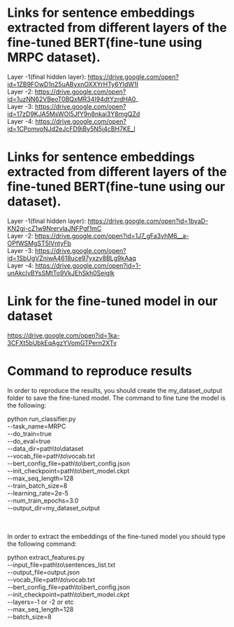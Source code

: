 # Links for sentence embeddings extracted from different layers of the fine-tuned BERT(fine-tune using MRPC dataset).

Layer -1(final hidden layer): https://drive.google.com/open?id=1ZB9FOwD1n25uAByxnOXXYrHTy6YIdW1I <br /> 
Layer -2: https://drive.google.com/open?id=1uzNN62VBeoT0BQxMR34I94dtYzrdHA0_ <br /> 
Layer -3: https://drive.google.com/open?id=17zD9KJA5MsWOl5JfY9n8nkai3Y8mgQZd <br /> 
Layer -4: https://drive.google.com/open?id=1CPomvoNJd2eJcFD9iBy5N5j4cBH7KE_l <br /> 



# Links for sentence embeddings extracted from different layers of the fine-tuned BERT(fine-tune using our dataset).

Layer -1(final hidden layer): https://drive.google.com/open?id=1byaD-KN2gj-cZ1w9NrervlaJNFPgf1mC <br /> 
Layer -2: https://drive.google.com/open?id=1J7_gFa3vhM6__a-OPfWSMgST5lVntyFb <br /> 
Layer -3: https://drive.google.com/open?id=1SbUgVZniwA4618uce97yxzv8BLg9kAaq <br /> 
Layer -4: https://drive.google.com/open?id=1-unAkcIvBYsSMtTo9VkJEhSkh0Sejglk <br /> 

# Link for the fine-tuned model in our dataset

https://drive.google.com/open?id=1ka-3CFXt5bUbkEqAgzYVomGTPern2XTv

# Command to reproduce results

In order to reproduce the results, you should create the my_dataset_output folder to save the fine-tuned model. The command to fine tune the model is the following:<br>

python run_classifier.py <br>--task_name=MRPC <br>--do_train=true <br>--do_eval=true <br>--data_dir=path\to\dataset <br> --vocab_file=path\to\vocab.txt <br>--bert_config_file=path\to\bert_config.json <br>--init_checkpoint=path\to\bert_model.ckpt <br>--max_seq_length=128 <br>--train_batch_size=8 <br>--learning_rate=2e-5 <br>--num_train_epochs=3.0 <br>--output_dir=my_dataset_output

<br><br>
In order to extract the embeddings of the fine-tuned model you should type the following command:<br>

python extract_features.py<br> --input_file=path\to\sentences_list.txt <br>--output_file=output.json <br>--vocab_file=path\to\vocab.txt <br>--bert_config_file=path\to\bert_config.json <br>--init_checkpoint=path\to\bert_model.ckpt  <br>--layers=-1 or -2 or etc  <br>--max_seq_length=128 <br>--batch_size=8



